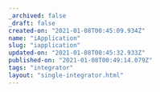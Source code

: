 ```yaml
---
_archived: false
_draft: false
created-on: "2021-01-08T00:45:09.934Z"
name: "iApplication"
slug: "iapplication"
updated-on: "2021-01-08T00:45:32.933Z"
published-on: "2021-01-08T00:49:14.079Z"
tags: "integrator"
layout: "single-integrator.html"
---
```




